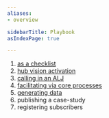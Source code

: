 ```yaml
---
aliases:
- overview

sidebarTitle: Playbook
asIndexPage: true

---
```


1. [as a checklist](/playbook/1.%20as%20a%20checklist.md)
2. [hub vision activation](/playbook/2.%20Hub%20vision%20activation.md)
3. [calling in an ALJ](/playbook/3.%20Calling%20in%20an%20ALJ.md)
4. [facilitating via core processes](/playbook/3.%20Facilitating%20via%20Core%20Processes.md)
5. [generating data](/playbook/4.%20Generating%20data.md)
6. publishing a case-study
7. registering subscribers